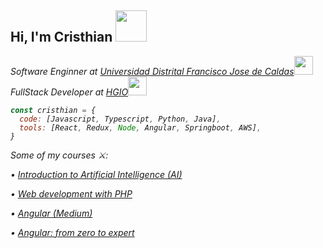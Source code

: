 <h2> Hi, I'm Cristhian <img src="https://media.giphy.com/media/mGcNjsfWAjY5AEZNw6/giphy.gif" width="50"></h2>

<p><em>Software Enginner at <a href="https://www.udistrital.edu.co/inicio">Universidad Distrital Francisco Jose de Caldas</a><img src="https://media.giphy.com/media/fYSnHlufseco8Fh93Z/giphy.gif" width="30"></br>FullStack Developer at <a href="https://hgio.co/">HGIO</a><img src="https://media.giphy.com/media/WUlplcMpOCEmTGBtBW/giphy.gif" width="30"> 

```javascript
const cristhian = {
  code: [Javascript, Typescript, Python, Java],
  tools: [React, Redux, Node, Angular, Springboot, AWS],
}
```

Some of my courses ⚔️:

• [Introduction to Artificial Intelligence (AI)](https://www.coursera.org/account/accomplishments/verify/PBQA95ACCM35?utm_source=link&utm_medium=certificate&utm_content=cert_image&utm_campaign=sharing_cta&utm_product=course)

• [Web development with PHP ](https://drive.google.com/file/d/1mdzdTFj_viuMW_wK2tZt85z5weizTsM-/view)

• [Angular (Medium)](https://www.hackerrank.com/certificates/f0f99518a24a)

• [Angular: from zero to expert](https://www.udemy.com/certificate/UC-569d0c60-6c9d-4f20-8270-4b4c791e8c59/?utm_campaign=email&utm_medium=email&utm_source=sendgrid.com)
